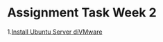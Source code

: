 # Assignment Task Week 2

1.[Install Ubuntu Server diVMware](../week-2/Instal-Ubuntu-Server-diVMware.md)
